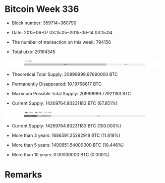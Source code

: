 # Bitcoin Week 336

- Block number: 359714~360790

- Date: 2015-06-07 03:15:05~2015-06-14 03:15:04

- The number of transaction on this week: 794156

- Total utxo: 20194345

![](../images/mined_week336.png)

- Theoretical Total Supply: 20999999.97690000 BTC

- Permanently Disappeared: 10.19768817 BTC

- Maximum Possible Total Supply: 20999989.77921183 BTC

- Current Supply: 14269764.80231183 BTC (67.951%)

![](../images/year_week336.png)


- Current Supply: 14269764.80231183 BTC (100.000%)

- More than 3 years: 1686591.25292918 BTC (11.819%)

- More than 5 years: 1490651.54000000 BTC (10.446%)

- More than 10 years: 0.00000000 BTC (0.000%)

# Remarks

